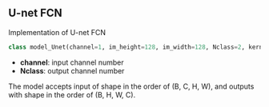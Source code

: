 ## U-net FCN
Implementation of U-net FCN

```python
class model_Unet(channel=1, im_height=128, im_width=128, Nclass=2, kernel_size=3, border_mode='same', base_n_filters=64, output_activation=softmax)
```
* **channel**: input channel number
* **Nclass**: output channel number

The model accepts input of shape in the order of (B, C, H, W), and outputs with shape in the order of (B, H, W, C).
